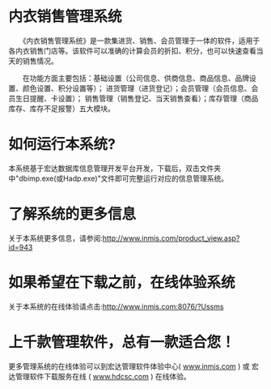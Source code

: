 # 内衣销售管理系统

  　　《内衣销售管理系统》是一款集进货、销售、会员管理于一体的软件，适用于各内衣销售门店等。该软件可以准确的计算会员的折扣、积分，也可以快速查看当天的销售情况。

　　在功能方面主要包括：基础设置（公司信息、供商信息、商品信息、品牌设置、颜色设置、积分设置等）； 进货管理（进货登记）；会员管理（会员信息、会员生日提醒、卡设置）； 销售管理（销售登记、当天销售查看）；库存管理（商品库存、库存不足报警）五大模块。

# 如何运行本系统?

本系统基于宏达数据库信息管理开发平台开发，下载后，双击文件夹中"dbimp.exe(或Hadp.exe)"文件即可完整运行对应的信息管理系统。

# 了解系统的更多信息

关于本系统更多信息，请参阅:http://www.inmis.com/product_view.asp?id=943

# 如果希望在下载之前，在线体验系统

关于本系统的在线体验请点击:http://www.inmis.com:8076/?Ussms

# 上千款管理软件，总有一款适合您！

更多管理系统的在线体验可以到宏达管理软件体验中心( www.inmis.com ) 或 宏达管理软件下载服务在线 ( www.hdcsc.com ) 在线体验。

